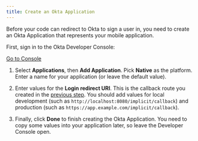```yaml
---
title: Create an Okta Application
---
```

Before your code can redirect to Okta to sign a user in, you need to create an Okta Application that represents your mobile application.

First, sign in to the Okta Developer Console:

<a href="https://login.okta.com/" target="_blank" class="Button--blue">Go to Console</a>

1. Select **Applications**, then **Add Application**. Pick **Native** as the platform. Enter a name for your application (or leave the default value).

2. Enter values for the **Login redirect URI**. This is the callback route you created in the [previous step](/guides/sign-into-spa/-/define-callback). You should add values for local development (such as `http://localhost:8080/implicit/callback`) and production (such as `https://app.example.com/implicit/callback`).

3. Finally, click **Done** to finish creating the Okta Application. You need to copy some values into your application later, so leave the Developer Console open.

<NextSectionLink/>